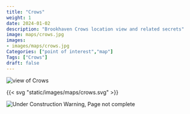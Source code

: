 ```yaml
---
title: "Crows"
weight: 1
date: 2024-01-02
description: "Brookhaven Crows location view and related secrets"
image: maps/crows.jpg
images:
- images/maps/crows.jpg
Categories: ["point of interest","map"]
Tags: ["Crows"]
draft: false
--- 
```



<!-- ![LOC PIC]() -->

![view of Crows](/images/maps/crows.jpg)

{{< svg "static/images/maps/crows.svg" >}}

![Under Construction Warning, Page not complete](/images/under_construction.png)

<!-- <hr style="background-color: #28b44c" size=8>

### CaseBook Items

- [URL](/)

<hr style="background-color: #28b44c" size=8>

### Quests

- [URL](/) -->